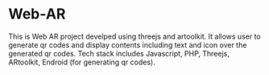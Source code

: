 # Web-AR
This is Web AR project develped using threejs and artoolkit. It allows user to generate qr codes and display contents including text and icon over the generated qr codes. Tech stack includes Javascript, PHP, Threejs, ARtoolkit, Endroid (for generating qr codes).
